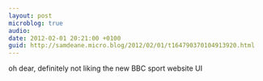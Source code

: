 ```yaml
---
layout: post
microblog: true
audio: 
date: 2012-02-01 20:21:00 +0100
guid: http://samdeane.micro.blog/2012/02/01/t164790370104913920.html
---
```

oh dear, definitely not liking the new BBC sport website UI
